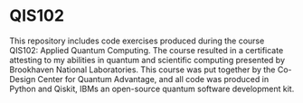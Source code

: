 # QIS102


This repository includes code exercises produced during the course QIS102: Applied Quantum Computing. The course resulted in a certificate attesting to my abilities in quantum and scientific computing presented by Brookhaven National Laboratories. This course was put together by the Co-Design Center for Quantum Advantage, and all code was produced in Python and Qiskit, IBMs an open-source quantum software development kit.